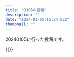 ```yaml
---
title: "0105の投稿"
description: ""
date: "2024-01-05T15:24:02Z"
thumbnail: ""
---
```

20240105に行った投稿です。
<!--more-->
{{<othersns text="GCEの無料分、何に使ってたっけなって思ったけど、これだったな<br/>メガネメガネ的な状態だった" url="https://qunagi.qunagi.net/notice/AdW4iPNnIWWsMDC1eS" screenname="jme/k.h" date="2024-01-04T22:38:19.000Z">}}
